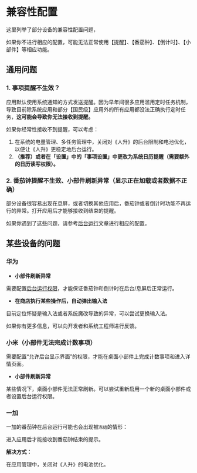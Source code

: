 # 兼容性配置

这里列举了部分设备的兼容性配置问题，

如果你不进行相应的配置，可能无法正常使用【提醒】、【番茄钟】、【倒计时】、【小部件】等相应功能。



## 通用问题

### 1. 事项提醒不生效？

应用默认使用系统通知的方式发送提醒。因为早年间很多应用滥用定时任务机制，导致目前除系统应用和部分【国民级】应用外的所有应用都没法正确执行定时任务，**这可能会导致你无法接收到提醒。**

如果你经常性接收不到提醒，可以考虑：

1. 在系统的电量管理、多任务管理中，关闭对《人升》的后台限制和电池优化，以便让《人升》更稳定地后台运行。
2. **（推荐）或者在「设置」中的「事项设置」中更改为系统日历提醒（需要额外的日历读写权限）。**

### 2. 番茄钟提醒不生效、小部件刷新异常（显示正在加载或者数据不正确）

部分设备很容易出现在息屏，或者切换其他应用后，番茄钟或者倒计时功能不再运行的异常。打开应用后才能够接收到结束的提醒。

如果你遇到了这些问题，请参考[后台运行](guide/background_running)文章进行相应的配置。

## 某些设备的问题

### 华为

- **小部件刷新异常**

需要配置[后台运行权限](guide/background_running)，才能保证番茄钟和倒计时在后台/息屏后正常运行。

- **在商店执行某些操作后，自动弹出输入法**

目前定位怀疑是输入法或者系统魔改导致的异常，可以尝试更换输入法。

如果你有更多信息，可以向开发者和系统工程师进行反馈。


### 小米（小部件无法完成计数事项）

需要配置“允许后台显示界面”的权限，才能在桌面小部件上完成计数事项和进入详情页面。

- **小部件刷新异常**

某些情况下，桌面小部件无法正常刷新。可以尝试重新启用一个新的桌面小部件或者设置后台运行权限。



### 一加

一加的番茄钟在后台运行可能也会出现被`冻结`的情形：

进入应用后才能接收到番茄钟结束的提示。

**解决方式：**

在应用管理中，关闭对《人升》的电池优化。
